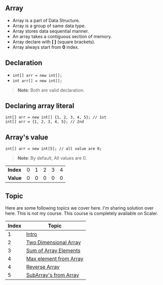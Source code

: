 ## Array

- Array is a part of Data Structure.
- Array is a group of same data type.
- Array stores data sequential manner.
- An array takes a contiguous section of memory.
- Array declare with <b>[ ]</b> (square brackets).
- Array always start from <b>0</b> index.

## Declaration

- ```int[] arr = new int[];```
- ```int arr[] = new int[];```

> **Note**: Both are valid declaration.

## Declaring array literal

```
int[] arr = new int[] {1, 2, 3, 4, 5}; // 1st
int[] arr = {1, 2, 3, 4, 5}; // 2nd
```

## Array's value

```
int[] arr = new int[5]; // all value are 0;
```
> **Note**: By default, All values are 0.

<table>
    <tr>
        <td><b>Index</b></td>
        <td>0</td>
        <td>1</td>
        <td>2</td>
        <td>3</td>
        <td>4</td>
    </tr>
    <tr>
        <td><b>Value</b></td>
        <td>0</td>
        <td>0</td>
        <td>0</td>
        <td>0</td>
        <td>0</td>
    </tr>
</table>

## Topic

<p>Here are some following topics we cover here. I'm sharing solution over here. This is not my course. This course is completely available on Scaler.</p>

<table>
<thead>
    <th>Index</th>
    <th>Topic</th>
</thead>
<tbody>
    <tr>
        <td>1</td>
        <td><a href="Intro.java">Intro</a></td>
    </tr>
    <tr>
        <td>2</td>
        <td><a href="TwoDimArray.java">Two Dimensional Array</a></td>
    </tr>
    <tr>
        <td>3</td>
        <td><a href="SumOfArray.java">Sum of Array Elements</a></td>
    </tr>
    <tr>
        <td>4</td>
        <td><a href="MaxElementArray.java">Max element from Array</a></td>
    </tr>
    <tr>
        <td>4</td>
        <td><a href="ReverseArray.java">Reverse Array</a></td>
    </tr>
    <tr>
        <td>5</td>
        <td><a href="SubArray.java">SubArray's from Array</a></td>
    </tr>
</tbody>
</table>